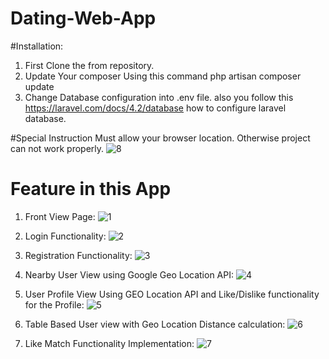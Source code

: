 # Dating-Web-App
#Installation:
  1. First Clone the from repository.
  2. Update Your composer Using this command
       php artisan composer update
  3. Change Database configuration into .env file. also you follow this https://laravel.com/docs/4.2/database how to configure laravel database.
  
#Special Instruction 
Must allow your browser location. Otherwise project can not work properly.
![8](https://user-images.githubusercontent.com/36231104/90963076-c35ce200-e4d6-11ea-8b5c-b21c0fced209.jpg)


# Feature in this App
1. Front View Page:
![1](https://user-images.githubusercontent.com/36231104/90962854-fa31f880-e4d4-11ea-90bc-83120851bbe9.jpg)

2. Login Functionality:
![2](https://user-images.githubusercontent.com/36231104/90962902-6d3b6f00-e4d5-11ea-90b5-cb4a4e44cae6.jpg)

3. Registration Functionality:
![3](https://user-images.githubusercontent.com/36231104/90962918-847a5c80-e4d5-11ea-94d4-d370e51c38f4.jpg)

4. Nearby User View using Google Geo Location API:
![4](https://user-images.githubusercontent.com/36231104/90962948-b7bceb80-e4d5-11ea-88b5-2ab6a415a0c1.jpg)

5. User Profile View Using GEO Location API and Like/Dislike functionality for the Profile:
![5](https://user-images.githubusercontent.com/36231104/90962967-ef2b9800-e4d5-11ea-8d46-b0b004bc9381.jpg)

6. Table Based User view with Geo Location Distance calculation:
![6](https://user-images.githubusercontent.com/36231104/90963001-2e59e900-e4d6-11ea-8784-6ad6a92e5a88.jpg)

7. Like Match Functionality Implementation:
![7](https://user-images.githubusercontent.com/36231104/90963025-5c3f2d80-e4d6-11ea-8165-bcd59c10c0dd.jpg)

